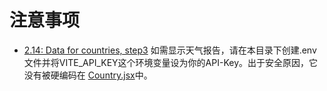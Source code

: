 # 注意事项
- [2.14: Data for countries, step3](https://fullstackopen.com/zh/part2/%E4%BB%8E%E6%9C%8D%E5%8A%A1%E5%99%A8%E8%8E%B7%E5%8F%96%E6%95%B0%E6%8D%AE#exercises-2-11-2-14)
如需显示天气报告，请在本目录下创建.env文件并将VITE_API_KEY这个环境变量设为你的API-Key。出于安全原因，它没有被硬编码在
[Country.jsx](/part2/countries/src/components/Country.jsx)中。
